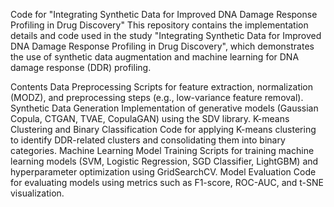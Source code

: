 Code for "Integrating Synthetic Data for Improved DNA Damage Response Profiling in Drug Discovery"
This repository contains the implementation details and code used in the study "Integrating Synthetic Data for Improved DNA Damage Response Profiling in Drug Discovery", which demonstrates the use of synthetic data augmentation and machine learning for DNA damage response (DDR) profiling.

Contents
Data Preprocessing
Scripts for feature extraction, normalization (MODZ), and preprocessing steps (e.g., low-variance feature removal).
Synthetic Data Generation
Implementation of generative models (Gaussian Copula, CTGAN, TVAE, CopulaGAN) using the SDV library.
K-means Clustering and Binary Classification
Code for applying K-means clustering to identify DDR-related clusters and consolidating them into binary categories.
Machine Learning Model Training
Scripts for training machine learning models (SVM, Logistic Regression, SGD Classifier, LightGBM) and hyperparameter optimization using GridSearchCV.
Model Evaluation
Code for evaluating models using metrics such as F1-score, ROC-AUC, and t-SNE visualization.
